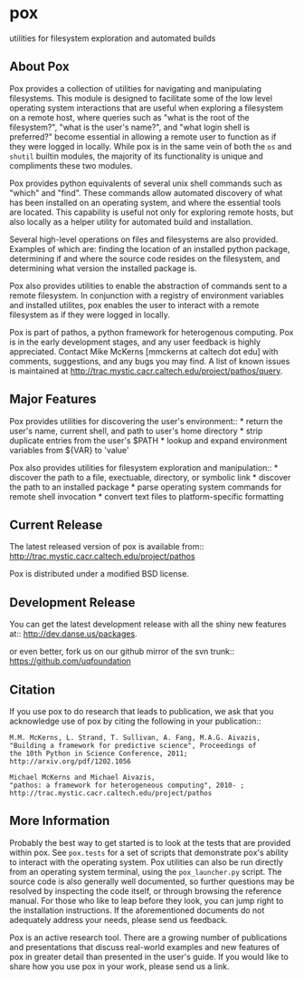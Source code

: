 pox
===
utilities for filesystem exploration and automated builds

About Pox
---------
Pox provides a collection of utilities for navigating and manipulating
filesystems. This module is designed to facilitate some of the low level
operating system interactions that are useful when exploring a filesystem
on a remote host, where queries such as "what is the root of the filesystem?",
"what is the user's name?", and "what login shell is preferred?" become
essential in allowing a remote user to function as if they were logged in
locally. While pox is in the same vein of both the `os` and `shutil`
builtin modules, the majority of its functionality is unique and compliments
these two modules.

Pox provides python equivalents of several unix shell commands such as
"which" and "find". These commands allow automated discovery of what has
been installed on an operating system, and where the essential tools are
located. This capability is useful not only for exploring remote hosts,
but also locally as a helper utility for automated build and installation.

Several high-level operations on files and filesystems are also provided.
Examples of which are: finding the location of an installed python package,
determining if and where the source code resides on the filesystem, and
determining what version the installed package is.

Pox also provides utilities to enable the abstraction of commands sent
to a remote filesystem.  In conjunction with a registry of environment
variables and installed utilites, pox enables the user to interact with
a remote filesystem as if they were logged in locally. 

Pox is part of pathos, a python framework for heterogenous computing.
Pox is in the early development stages, and any user feedback is
highly appreciated. Contact Mike McKerns [mmckerns at caltech dot edu]
with comments, suggestions, and any bugs you may find. A list of known
issues is maintained at http://trac.mystic.cacr.caltech.edu/project/pathos/query.


Major Features
--------------
Pox provides utilities for discovering the user's environment::
    * return the user's name, current shell, and path to user's home directory
    * strip duplicate entries from the user's $PATH
    * lookup and expand environment variables from ${VAR} to 'value'

Pox also provides utilities for filesystem exploration and manipulation::
    * discover the path to a file, exectuable, directory, or symbolic link 
    * discover the path to an installed package
    * parse operating system commands for remote shell invocation
    * convert text files to platform-specific formatting


Current Release
---------------
The latest released version of pox is available from::
    http://trac.mystic.cacr.caltech.edu/project/pathos

Pox is distributed under a modified BSD license.

Development Release
-------------------
You can get the latest development release with all the shiny new features at::
    http://dev.danse.us/packages.

or even better, fork us on our github mirror of the svn trunk::
    https://github.com/uqfoundation

Citation
--------
If you use pox to do research that leads to publication, we ask that you
acknowledge use of pox by citing the following in your publication::

    M.M. McKerns, L. Strand, T. Sullivan, A. Fang, M.A.G. Aivazis,
    "Building a framework for predictive science", Proceedings of
    the 10th Python in Science Conference, 2011;
    http://arxiv.org/pdf/1202.1056

    Michael McKerns and Michael Aivazis,
    "pathos: a framework for heterogeneous computing", 2010- ;
    http://trac.mystic.cacr.caltech.edu/project/pathos

More Information
----------------
Probably the best way to get started is to look at the tests
that are provided within pox. See `pox.tests` for a set of scripts
that demonstrate pox's ability to interact with the operating system.
Pox utilities can also be run directly from an operating system terminal,
using the `pox_launcher.py` script. The source code is also generally well documented,
so further questions may be resolved by inspecting the code itself, or through 
browsing the reference manual. For those who like to leap before
they look, you can jump right to the installation instructions. If the aforementioned documents
do not adequately address your needs, please send us feedback.

Pox is an active research tool. There are a growing number of publications and presentations that
discuss real-world examples and new features of pox in greater detail than presented in the user's guide. 
If you would like to share how you use pox in your work, please send us a link.
